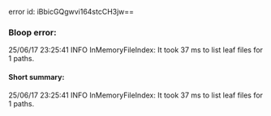 error id: iBbicGQgwvi164stcCH3jw==
### Bloop error:

25/06/17 23:25:41 INFO InMemoryFileIndex: It took 37 ms to list leaf files for 1 paths.
#### Short summary: 

25/06/17 23:25:41 INFO InMemoryFileIndex: It took 37 ms to list leaf files for 1 paths.